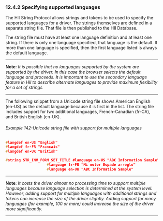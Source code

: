 <!--- @file
  12.4.2 Specifying supported languages

  Copyright (c) 2012-2018, Intel Corporation. All rights reserved.<BR>

  Redistribution and use in source (original document form) and 'compiled'
  forms (converted to PDF, epub, HTML and other formats) with or without
  modification, are permitted provided that the following conditions are met:

  1) Redistributions of source code (original document form) must retain the
     above copyright notice, this list of conditions and the following
     disclaimer as the first lines of this file unmodified.

  2) Redistributions in compiled form (transformed to other DTDs, converted to
     PDF, epub, HTML and other formats) must reproduce the above copyright
     notice, this list of conditions and the following disclaimer in the
     documentation and/or other materials provided with the distribution.

  THIS DOCUMENTATION IS PROVIDED BY TIANOCORE PROJECT "AS IS" AND ANY EXPRESS OR
  IMPLIED WARRANTIES, INCLUDING, BUT NOT LIMITED TO, THE IMPLIED WARRANTIES OF
  MERCHANTABILITY AND FITNESS FOR A PARTICULAR PURPOSE ARE DISCLAIMED. IN NO
  EVENT SHALL TIANOCORE PROJECT  BE LIABLE FOR ANY DIRECT, INDIRECT, INCIDENTAL,
  SPECIAL, EXEMPLARY, OR CONSEQUENTIAL DAMAGES (INCLUDING, BUT NOT LIMITED TO,
  PROCUREMENT OF SUBSTITUTE GOODS OR SERVICES; LOSS OF USE, DATA, OR PROFITS;
  OR BUSINESS INTERRUPTION) HOWEVER CAUSED AND ON ANY THEORY OF LIABILITY,
  WHETHER IN CONTRACT, STRICT LIABILITY, OR TORT (INCLUDING NEGLIGENCE OR
  OTHERWISE) ARISING IN ANY WAY OUT OF THE USE OF THIS DOCUMENTATION, EVEN IF
  ADVISED OF THE POSSIBILITY OF SUCH DAMAGE.

-->

### 12.4.2 Specifying supported languages

The HII String Protocol allows strings and tokens to be used to specify the
supported languages for a driver. The strings themselves are defined in a
separate string file. That file is then published to the HII Database.

The string file must have at least one language definition and at least one
string. If there is only one language specified, that language is the default.
If more than one language is specified, then the first language listed is
always the default language.

**********
**Note:** _It is possible that no languages supported by the system are
supported by the driver. In this case the browser selects the default language
and proceeds. It is important to use the secondary language feature in HII to
describe alternate languages to provide maximum flexibility for a set of
strings._
**********

The following snippet from a Unicode string file shows American English (en-US)
as the default language because it is first in the list. The string file
includes support for two additional languages, French-Canadian (fr-CA), and
British English (en-UK).

###### Example 142-Unicode string file with support for multiple languages

```c
#langdef en-US "English"
#langdef fr-FR "Francais"
#langdef en-UK "British"

#string STR_INV_FORM_SET_TITLE #language en-US "ABC Information Sample"
                   #language fr-FR "Mi motor Espade arreglo"
                   #language en-UK "ABC Information Sample"
```

**********
**Note:** _It costs the driver almost no processing time to support multiple
languages because language selection is determined at the system level.
However, adding support for multiple languages with additional strings and
tokens can increase the size of the driver slightly. Adding support for many
languages (for example, 100 or more) could increase the size of the driver more
significantly._
**********
